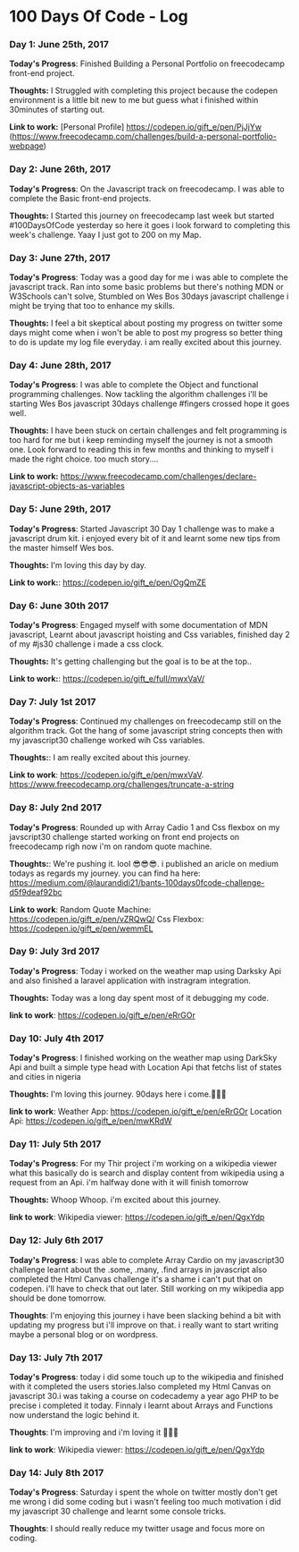 # 100 Days Of Code - Log

### Day 1: June 25th, 2017 


**Today's Progress**: Finished Building a Personal Portfolio on freecodecamp front-end project.

**Thoughts:** I Struggled with completing this project because the codepen environment is a little bit new to me but guess what i finished within 30minutes of starting out.

**Link to work:** [Personal Profile] https://codepen.io/gift_e/pen/PjJjYw
(https://www.freecodecamp.com/challenges/build-a-personal-portfolio-webpage)

### Day 2: June 26th, 2017
**Today's Progress**: On the Javascript track on freecodecamp. I was able to complete the Basic front-end projects. 

**Thoughts:** I Started this journey on freecodecamp last week but started #100DaysOfCode yesterday so here it goes  i look forward to completing this week's challenge. Yaay I just got to 200 on my Map.

### Day 3: June 27th, 2017
**Today's Progress**: Today was a good day for me i was able to complete the javascript track. Ran into some basic problems but there's nothing MDN or W3Schools can't solve, Stumbled on Wes Bos 30days javascript challenge i might be trying that too to enhance my skills.

**Thoughts:** I feel a bit skeptical about posting my progress on twitter some days might come when i won't be able to post my progress so better thing to do is update my log file everyday. i am really excited about this journey.

### Day 4: June 28th, 2017
**Today's Progress**: I was able to complete the Object and functional programming challenges. Now tackling the algorithm challenges i'll be starting Wes Bos javascript 30days challenge #fingers crossed hope it goes well.

**Thoughts:** I have been stuck on certain challenges and felt programming is too hard for me but i keep reminding myself the journey is not a smooth one. Look forward to reading this in few months and thinking to myself i made the right choice. too much story....

**Link to work:** https://www.freecodecamp.com/challenges/declare-javascript-objects-as-variables

### Day 5: June 29th, 2017

**Today's Progress**:  Started Javascript 30 Day 1 challenge was to make a javascript drum kit. i enjoyed every bit of it and learnt some new tips from the master himself Wes bos.

**Thoughts:** I'm loving this day by day. 

**Link to work:**: https://codepen.io/gift_e/pen/OgQmZE

### Day 6: June 30th 2017

**Today's Progress**: Engaged myself with some documentation of MDN javascript, Learnt about javascript hoisting and Css variables, finished day 2 of my #js30 challenge i made a css clock.

**Thoughts:** It's getting challenging but the goal is to be at the top.. 


**Link to work:**: https://codepen.io/gift_e/full/mwxVaV/

### Day 7: July 1st 2017

**Today's Progress**: Continued my challenges on freecodecamp still on the algorithm track. Got the hang of some javascript string concepts then with my javascript30 challenge worked wih Css variables. 

**Thoughts:**: I am really excited about this journey. 


**Link to work**: https://codepen.io/gift_e/pen/mwxVaV. https://www.freecodecamp.org/challenges/truncate-a-string

### Day 8: July 2nd 2017

**Today's Progress**: Rounded up with Array Cadio 1 and Css flexbox on my javscript30 challenge started working on front end projects on freecodecamp righ now i'm on random quote machine.

**Thoughts:**: We're pushing it. lool 😎😎😎. i published an aricle on medium todays as regards my journey. you can find ha here: https://medium.com/@laurandidi21/bants-100days0fcode-challenge-d5f9deaf92bc


**Link to work**: Random Quote Machine: https://codepen.io/gift_e/pen/vZRQwQ/
Css Flexbox: https://codepen.io/gift_e/pen/wemmEL

### Day 9: July 3rd 2017

**Today's Progress**: Today i worked on the weather map using Darksky Api and also finished a laravel application with instragram integration.

**Thoughts:** Today was a long day spent most of it debugging my code.

**link to work**: https://codepen.io/gift_e/pen/eRrGOr

### Day 10: July 4th 2017

**Today's Progress**: I finished working on the weather map using DarkSky Api and built a simple type head with Location Api that fetchs list of states and cities in nigeria

**Thoughts:** I'm loving this journey. 90days here i come.🙋🙋🙋

**link to work**: Weather App: https://codepen.io/gift_e/pen/eRrGOr
				Location Api: https://codepen.io/gift_e/pen/mwKRdW

### Day 11: July 5th 2017

**Today's Progress**: For my Thir project i'm working on a wikipedia viewer what this basically do is search and display content from wikipedia using a request from an Api. i'm halfway done with it will finish  tomorrow

**Thoughts:** Whoop Whoop. i'm excited about this journey.

**link to work**: Wikipedia viewer: https://codepen.io/gift_e/pen/QgxYdp

### Day 12: July 6th 2017

**Today's Progress**: I was able to complete Array Cardio on my javascript30 challenge learnt about the .some, .many, .find arrays in javascript also completed the Html Canvas challenge it's a shame i can't put that on codepen. i'll have to check that out later. Still working on my wikipedia app should be done tomorrow.

**Thoughts**: I'm enjoying this journey i have been slacking behind a bit with updating my progress but i'll improve on that. i really want to start writing maybe a personal blog or on wordpress.

### Day 13: July 7th 2017

**Today's Progress**: today i did some touch up to the wikipedia and finished with it completed the users stories.Ialso completed my Html Canvas on javascript 30.i was taking a course on codecademy a year ago PHP to be precise i completed it today. Finnaly i learnt about Arrays and Functions now understand the logic behind it.

**Thoughts**: I'm improving and i'm loving it 🙋🙋🙋

**link to work**: Wikipedia viewer: https://codepen.io/gift_e/pen/QgxYdp


### Day 14: July 8th 2017

**Today's Progress**: Saturday i spent the whole on twitter mostly don't get me wrong i did some coding but i wasn't feeling too much motivation i did my javascript 30 challenge 
and learnt some console tricks. 

**Thoughts**: I should really reduce my twitter usage and focus more on coding.






